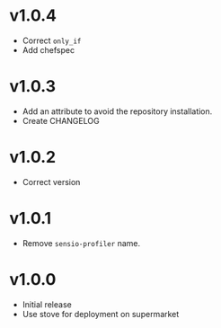 # v1.0.4

* Correct `only_if`
* Add chefspec

# v1.0.3

* Add an attribute to avoid the repository installation.
* Create CHANGELOG

# v1.0.2

* Correct version

# v1.0.1

* Remove `sensio-profiler` name.

# v1.0.0

* Initial release
* Use stove for deployment on supermarket
